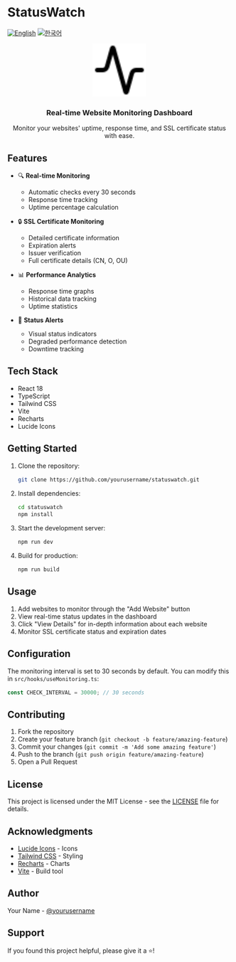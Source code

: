 # StatusWatch

[![English](https://img.shields.io/badge/lang-English-blue.svg)](README.md)
[![한국어](https://img.shields.io/badge/lang-한국어-red.svg)](README_KR.md)

<div align="center">
  <img src="https://raw.githubusercontent.com/lucide-icons/lucide/main/icons/activity.svg" width="120" alt="StatusWatch Logo" />
  <h3>Real-time Website Monitoring Dashboard</h3>
  <p>Monitor your websites' uptime, response time, and SSL certificate status with ease.</p>
</div>

## Features

- 🔍 **Real-time Monitoring**
  - Automatic checks every 30 seconds
  - Response time tracking
  - Uptime percentage calculation

- 🔒 **SSL Certificate Monitoring**
  - Detailed certificate information
  - Expiration alerts
  - Issuer verification
  - Full certificate details (CN, O, OU)

- 📊 **Performance Analytics**
  - Response time graphs
  - Historical data tracking
  - Uptime statistics

- 🚨 **Status Alerts**
  - Visual status indicators
  - Degraded performance detection
  - Downtime tracking

## Tech Stack

- React 18
- TypeScript
- Tailwind CSS
- Vite
- Recharts
- Lucide Icons

## Getting Started

1. Clone the repository:
   ```bash
   git clone https://github.com/yourusername/statuswatch.git
   ```

2. Install dependencies:
   ```bash
   cd statuswatch
   npm install
   ```

3. Start the development server:
   ```bash
   npm run dev
   ```

4. Build for production:
   ```bash
   npm run build
   ```

## Usage

1. Add websites to monitor through the "Add Website" button
2. View real-time status updates in the dashboard
3. Click "View Details" for in-depth information about each website
4. Monitor SSL certificate status and expiration dates

## Configuration

The monitoring interval is set to 30 seconds by default. You can modify this in `src/hooks/useMonitoring.ts`:

```typescript
const CHECK_INTERVAL = 30000; // 30 seconds
```

## Contributing

1. Fork the repository
2. Create your feature branch (`git checkout -b feature/amazing-feature`)
3. Commit your changes (`git commit -m 'Add some amazing feature'`)
4. Push to the branch (`git push origin feature/amazing-feature`)
5. Open a Pull Request

## License

This project is licensed under the MIT License - see the [LICENSE](LICENSE) file for details.

## Acknowledgments

- [Lucide Icons](https://lucide.dev/) - Icons
- [Tailwind CSS](https://tailwindcss.com/) - Styling
- [Recharts](https://recharts.org/) - Charts
- [Vite](https://vitejs.dev/) - Build tool

## Author

Your Name - [@yourusername](https://github.com/yourusername)

## Support

If you found this project helpful, please give it a ⭐️!